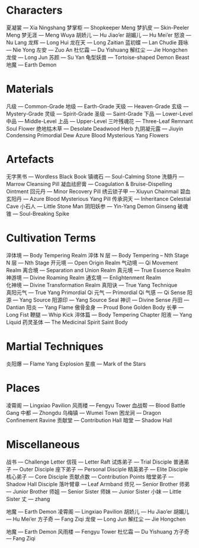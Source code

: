 # Characters
夏凝裳 — Xia Ningshang
梦掌柜 — Shopkeeper Meng
梦扒皮 — Skin-Peeler Meng
梦无涯 — Meng Wuya
胡娇儿 — Hu Jiao’er
胡媚儿 — Hu Mei’er
怒浪 — Nu Lang
龙辉 — Long Hui
龙在天 — Long Zaitian
蓝初蝶 — Lan Chudie
聂咏 — Nie Yong
左安 — Zuo An
杜忆霜 — Du Yishuang
解红尘 — Jie Hongchen
龙俊 — Long Jun
苏颜 — Su Yan
龟型妖兽 — Tortoise-shaped Demon Beast
地魔 — Earth Demon


# Materials
凡级 — Common-Grade
地级 — Earth-Grade
天级 — Heaven-Grade
玄级 — Mystery-Grade
灵级 — Spirit-Grade
圣级 — Saint-Grade
下品 — Lower-Level
中品 — Middle-Level
上品 — Upper-Level
三叶残魂花 — Three-Leaf Remnant Soul Flower
绝地枯木草 — Desolate Deadwood Herb
九阴凝元露 — Jiuyin Condensing Primordial Dew
Azure Blood Mysterious Yang Flowers


# Artefacts
无字黑书 — Wordless Black Book
镇魂石 — Soul-Calming Stone
洗髓丹 — Marrow Cleansing Pill
凝血祛瘀膏 — Coagulation & Bruise-Dispelling Ointment
回元丹 — Minor Recovery Pill
绣云锁子甲 — Xiuyun Chainmail
碧血玄阳丹 — Azure Blood Mysterious Yang Pill
传承洞天 — Inheritance Celestial Cave
小石人 — Little Stone Man
阴阳妖参 — Yin-Yang Demon Ginseng
破魂锥 — Soul-Breaking Spike


# Cultivation Terms
淬体境 — Body Tempering Realm
淬体 N 层 — Body Tempering – Nth Stage
N 层 — Nth Stage
开元境 — Open Origin Realm
气动境 — Qi Movement Realm
离合境 — Separation and Union Realm
真元境 — True Essence Realm
神游境 — Divine Roaming Realm
通玄境 — Enlightenment Realm  
化神境 — Divine Transformation Realm
真阳诀 — True Yang Technique  
真阳元气 — True Yang Primordial Qi
元气 — Primordial Qi
气感 — Qi Sense
阳源 — Yang Source
阳源印 — Yang Source Seal
神识 — Divine Sense
丹田 — Dantian
阳炎 — Yang Flame
傲骨金身 — Proud Bone Golden Body
长拳 — Long Fist
鞭腿 — Whip Kick
淬体篇 — Body Tempering Chapter
阳液 — Yang Liquid
药灵圣体 — The Medicinal Spirit Saint Body

# Martial Techniques
炎阳爆 — Flame Yang Explosion
星痕 — Mark of the Stars



# Places
凌霄阁 — Lingxiao Pavilion
风雨楼 — Fengyu Tower
血战帮 — Blood Battle Gang
中都 — Zhongdu
乌梅镇 — Wumei Town
困龙涧 — Dragon Confinement Ravine
贡献堂 — Contribution Hall
暗堂 — Shadow Hall


# Miscellaneous
战书 — Challenge Letter
信筏 — Letter Raft
试炼弟子 — Trial Disciple
普通弟子 — Outer Disciple
座下弟子 — Personal Disciple
精英弟子 — Elite Disciple
核心弟子 — Core Disciple
贡献点数 — Contribution Points
暗堂弟子 — Shadow Hall Disciple
落叶臂章 — Leaf Armband
师兄 — Senior Brother
师弟 — Junior Brother
师姐 — Senior Sister
师妹 — Junior Sister
小妹 — Little Sister
丈 — zhang

地魔 — Earth Demon
凌霄阁 — Lingxiao Pavilion
胡娇儿 — Hu Jiao’er
胡媚儿 — Hu Mei’er
方子奇 — Fang Ziqi
龙俊 — Long Jun
解红尘 — Jie Hongchen

地魔 — Earth Demon
风雨楼 — Fengyu Tower
杜忆霜 — Du Yishuang
方子奇 — Fang Ziqi
